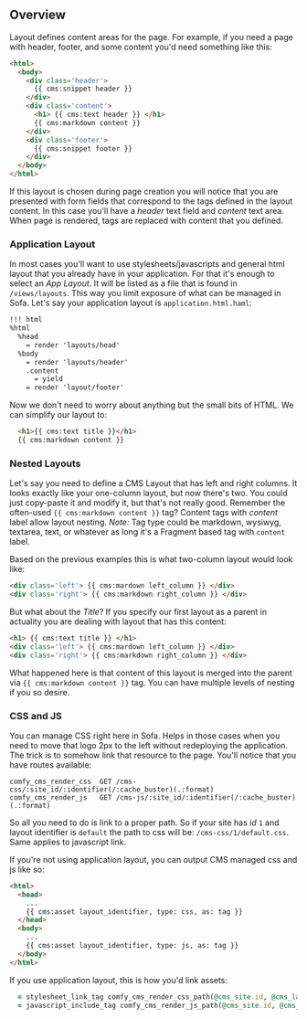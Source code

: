 ## Overview

Layout defines content areas for the page. For example, if you need a page with header, footer, and some content you'd need something like this:

```html
<html>
  <body>
    <div class='header'>
      {{ cms:snippet header }}
    </div>
    <div class='content'>
      <h1> {{ cms:text header }} </h1>
      {{ cms:markdown content }}
    </div>
    <div class='footer'>
      {{ cms:snippet footer }}
    </div>
  </body>
</html>
```

If this layout is chosen during page creation you will notice that you are
presented with form fields that correspond to the tags defined in the layout
content. In this case you'll have a *header* text field and *content* text area.
When page is rendered, tags are replaced with content that you defined.

### Application Layout

In most cases you'll want to use stylesheets/javascripts and general html layout
that you already have in your application. For that it's enough to select an
*App Layout*. It will be listed as a file that is found in `/views/layouts`.
This way you limit exposure of what can be managed in Sofa. Let's say your
application layout is `application.html.haml`:

```html
!!! html
%html
  %head
    = render 'layouts/head'
  %body
    = render 'layouts/header'
    .content
      = yield
    = render 'layout/footer'
```

Now we don't need to worry about anything but the small bits of HTML.
We can simplify our layout to:

```html
  <h1>{{ cms:text title }}</h1>
  {{ cms:markdown content }}
```

### Nested Layouts

Let's say you need to define a CMS Layout that has left and right columns.
It looks exactly like your one-column layout, but now there's two. You could
just copy-paste it and modify it, but that's not really good. Remember the
often-used `{{ cms:markdown content }}` tag? Content tags with _content_ label
allow layout nesting. *Note:* Tag type could be markdown, wysiwyg, textarea,
text, or whatever as long it's a Fragment based tag with `content` label.

Based on the previous examples this is what two-column layout would look like:

```html
<div class='left'> {{ cms:mardown left_column }} </div>
<div class='right'> {{ cms:markdown right_column }} </div>
```

But what about the _Title_? If you specify our first layout as a parent in
actuality you are dealing with layout that has this content:

```html
<h1> {{ cms:text title }} </h1>
<div class='left'> {{ cms:mardown left_column }} </div>
<div class='right'> {{ cms:markdown right_column }} </div>
```

What happened here is that content of this layout is merged into the parent
via `{{ cms:markdown content }}` tag. You can have multiple levels of nesting
if you so desire.

### CSS and JS

You can manage CSS right here in Sofa. Helps in those cases when you need to
move that logo 2px to the left without redeploying the application. The trick is
to somehow link that resource to the page. You'll notice that you have routes
available:

```
comfy_cms_render_css  GET /cms-css/:site_id/:identifier(/:cache_buster)(.:format)
comfy_cms_render_js   GET /cms-js/:site_id/:identifier(/:cache_buster)(.:format)

```

So all you need to do is link to a proper path. So if your site has _id_ `1` and
layout identifier is `default` the path to css will be: `/cms-css/1/default.css`.
Same applies to javascript link.

If you're not using application layout, you can output CMS managed css and js
like so:

```html
<html>
  <head>
    ...
    {{ cms:asset layout_identifier, type: css, as: tag }}
  </head>
  <body>
    ...
    {{ cms:asset layout_identifier, type: js, as: tag }}
  </body>
</html>
```

If you use application layout, this is how you'd link assets:

```ruby
  = stylesheet_link_tag comfy_cms_render_css_path(@cms_site.id, @cms_layout.identifier)
  = javascript_include_tag comfy_cms_render_js_path(@cms_site.id, @cms_layout.identifier)
```
